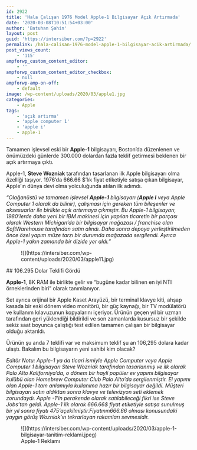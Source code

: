 ```yaml
---
id: 2922
title: 'Hala Çalışan 1976 Model Apple-1 Bilgisayar Açık Artırmada'
date: '2020-03-08T10:51:54+03:00'
author: 'Batuhan Şahin'
layout: post
guid: 'https://intersiber.com/?p=2922'
permalink: /hala-calisan-1976-model-apple-1-bilgisayar-acik-artirmada/
post_views_count:
    - '115'
ampforwp_custom_content_editor:
    - ''
ampforwp_custom_content_editor_checkbox:
    - null
ampforwp-amp-on-off:
    - default
image: /wp-content/uploads/2020/03/apple1.jpg
categories:
    - Apple
tags:
    - 'açık artırma'
    - 'apple computer 1'
    - 'apple i'
    - apple-1
---
```


Tamamen işlevsel eski bir **Apple-1** bilgisayarı, Boston’da düzenlenen ve önümüzdeki günlerde 300.000 dolardan fazla teklif getirmesi beklenen bir açık artırmaya çıktı.

Apple-1, **Steve Wozniak** tarafından tasarlanan ilk Apple bilgisayarı olma özelliği taşıyor. 1976’da 666.66 $’lık fiyat etiketiyle satışa çıkan bilgisayar, Apple’ın dünya devi olma yolculuğunda atılan ilk adımdı.

*“Olağanüstü ve tamamen işlevsel **Apple-1** bilgisayarı (**Apple I** veya Apple Computer 1 olarak da bilinir), çalışması için gereken tüm bileşenler ve aksesuarlar ile birlikte açık artırmaya çıkmıştır. Bu Apple-1 bilgisayarı, 1980’lerde daha yeni bir IBM makinesi için yapılan ticaretin bir parçası olarak Western Michigan’da bir bilgisayar mağazası / franchise olan SoftWarehouse tarafından satın alındı. Daha sonra depoya yerleştirilmeden önce özel yapım müze tarzı bir durumda mağazada sergilendi. Ayrıca Apple-1 yakın zamanda bir dizide yer aldı.”*

<figure class="wp-block-image size-large">![](https://intersiber.com/wp-content/uploads/2020/03/apple11.jpg)</figure>## 106.295 Dolar Teklifi Gördü

**Apple-1**, 8K RAM ile birlikte gelir ve “bugüne kadar bilinen en iyi NTI örneklerinden biri” olarak tanımlanıyor.

Set ayrıca orijinal bir Apple Kaset Arayüzü, bir terminal klavye kiti, ahşap kasada bir eski dönem video monitörü, bir güç kaynağı, bir TV modülatörü ve kullanım kılavuzunun kopyalarını içeriyor. Ürünün geçen yıl bir uzman tarafından geri yüklendiği bildirildi ve son zamanlarda kusursuz bir şekilde sekiz saat boyunca çalıştığı test edilen tamamen çalışan bir bilgisayar olduğu aktarıldı.

Ürünün şu anda 7 teklifi var ve maksimum teklif şu an 106,295 dolara kadar ulaştı. Bakalım bu bilgisayarın yeni sahibi kim olacak?

*Editör Notu: Apple-1 ya da ticari ismiyle Apple Computer veya Apple Computer 1 bilgisayarı Steve Wozniak tarafından tasarlanmış ve ilk olarak Palo Alto Kaliforniya’da, o dönem bir hayli popüler ev yapımı bilgisayar kulübü olan Homebrew Computer Club Palo Alto’da sergilenmiştir. El yapımı olan Apple-1 tam anlamıyla kullanıma hazır bir bilgisayar değildi. Müşteri bilgisayarı satın aldıktan sonra klavye ve televizyon seti eklemek zorundaydı. Apple -1’in perakende olarak satılabileceği fikri ise Steve Jobs’tan geldi. Apple-1 ilk olarak 666.66$ fiyat etiketiyle satışa sunulmuş bir yıl sonra fiyatı 475$’a çekilmiştir. Fiyatının 666.66$ olması konusundaki yaygın görüş Wozniak’ın tekrarlayan rakamları sevmesidir.*

<figure class="wp-block-image size-large">![](https://intersiber.com/wp-content/uploads/2020/03/apple-1-bilgisayar-tanitim-reklami.jpeg)<figcaption>Apple-1 Reklamı</figcaption></figure>